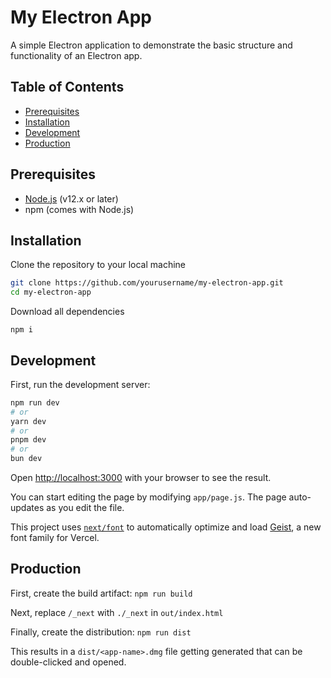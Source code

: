 # My Electron App

A simple Electron application to demonstrate the basic structure and functionality of an Electron app.

## Table of Contents

- [Prerequisites](#prerequisites)
- [Installation](#installation)
- [Development](#development)
- [Production](#production)

## Prerequisites

- [Node.js](https://nodejs.org/) (v12.x or later)
- npm (comes with Node.js)

## Installation

Clone the repository to your local machine

```bash
git clone https://github.com/yourusername/my-electron-app.git
cd my-electron-app
```

Download all dependencies

`npm i`

## Development

First, run the development server:

```bash
npm run dev
# or
yarn dev
# or
pnpm dev
# or
bun dev
```

Open [http://localhost:3000](http://localhost:3000) with your browser to see the result.

You can start editing the page by modifying `app/page.js`. The page auto-updates as you edit the file.

This project uses [`next/font`](https://nextjs.org/docs/app/building-your-application/optimizing/fonts) to automatically optimize and load [Geist](https://vercel.com/font), a new font family for Vercel.

## Production

First, create the build artifact:
`npm run build`

Next, replace `/_next` with `./_next` in `out/index.html`

Finally, create the distribution:
`npm run dist`

This results in a `dist/<app-name>.dmg` file getting generated that can be double-clicked and opened.
